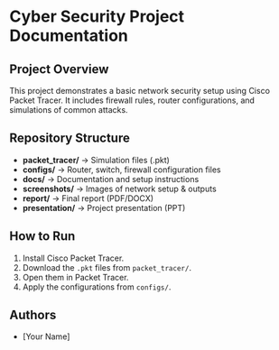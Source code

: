# Cyber Security Project Documentation

## Project Overview
This project demonstrates a basic network security setup using Cisco Packet Tracer. 
It includes firewall rules, router configurations, and simulations of common attacks.

## Repository Structure
- **packet_tracer/** → Simulation files (.pkt)
- **configs/** → Router, switch, firewall configuration files
- **docs/** → Documentation and setup instructions
- **screenshots/** → Images of network setup & outputs
- **report/** → Final report (PDF/DOCX)
- **presentation/** → Project presentation (PPT)

## How to Run
1. Install Cisco Packet Tracer.
2. Download the `.pkt` files from `packet_tracer/`.
3. Open them in Packet Tracer.
4. Apply the configurations from `configs/`.

## Authors
- [Your Name]
